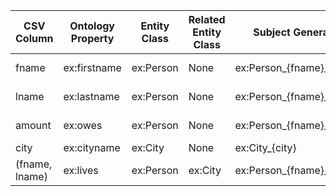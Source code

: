 | CSV Column       | Ontology Property | Entity Class | Related Entity Class | Subject Generation      | Join Condition  | Datatype       | Language Annotations |
|-----------------|------------------|-------------|----------------------|-------------------------|----------------|---------------|---------------------|
| fname          | ex:firstname      | ex:Person   | None                 | ex:Person_{fname}_{lname} | fname, lname  | xsd:string    | None                |
| lname          | ex:lastname       | ex:Person   | None                 | ex:Person_{fname}_{lname} | fname, lname  | xsd:string    | None                |
| amount         | ex:owes           | ex:Person   | None                 | ex:Person_{fname}_{lname} | fname, lname  | xsd:double    | None                |
| city           | ex:cityname       | ex:City     | None                 | ex:City_{city}           | city          | xsd:langString | None                |
| (fname, lname) | ex:lives          | ex:Person   | ex:City              | ex:Person_{fname}_{lname} | fname, lname  | ObjectProperty | None                |
